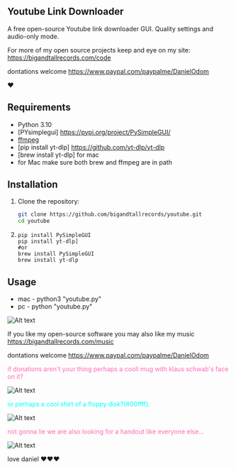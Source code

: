 ## Youtube Link Downloader

A free open-source Youtube link downloader GUI. Quality settings and audio-only mode.

For more of my open source projects keep and eye on my site: 
https://bigandtallrecords.com/code

dontations welcome
 https://www.paypal.com/paypalme/DanielOdom

❤️

## Requirements

- Python 3.10
- [PYsimplegui] https://pypi.org/project/PySimpleGUI/
- [ffmpeg](https://ffmpeg.org/)
- [pip install yt-dlp] https://github.com/yt-dlp/yt-dlp
- [brew install yt-dlp] for mac
- for Mac make sure both brew and ffmpeg are in path

## Installation

1. Clone the repository:
   ```bash
   git clone https://github.com/bigandtallrecords/youtube.git
   cd youtube
   ```
2. ````
   pip install PySimpleGUI 
   pip install yt-dlp]
   #or
   brew install PySimpleGUI
   brew install yt-dlp
   ``````

 ## Usage
 - mac - python3 "youtube.py"
 - pc - python "youtube.py"

 ![Alt text](images/youtube.png)

 If you like my open-source software you may also like my music
 https://bigandtallrecords.com/music

 dontations welcome
 https://www.paypal.com/paypalme/DanielOdom

<span style="color: #ff69b4;">if donations aren't your thing perhaps a cooll mug with klaus schwab's face on it?</span>

 ![Alt text](images/merch-1.png)

<span style="color: #00ffff;">or perhaps a cool shirt of a floppy disk?(#00ffff).</span>

![Alt text](images/merch-2.png)

<span style="color: #ff69b4;">not gonna lie we are also looking for a handout like everyone else...</span>

![Alt text](images/merch-3.png)

love
daniel 
❤️❤️❤️

